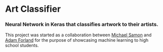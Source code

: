 # Art Classifier
### Neural Network in Keras that classifies artwork to their artists. 
This project was started as a collaboration between [Michael Samon](https://github.com/samon11) and [Adam Forland](https://github.com/AForland) for the purpose of showcasing machine learning to high school students.
